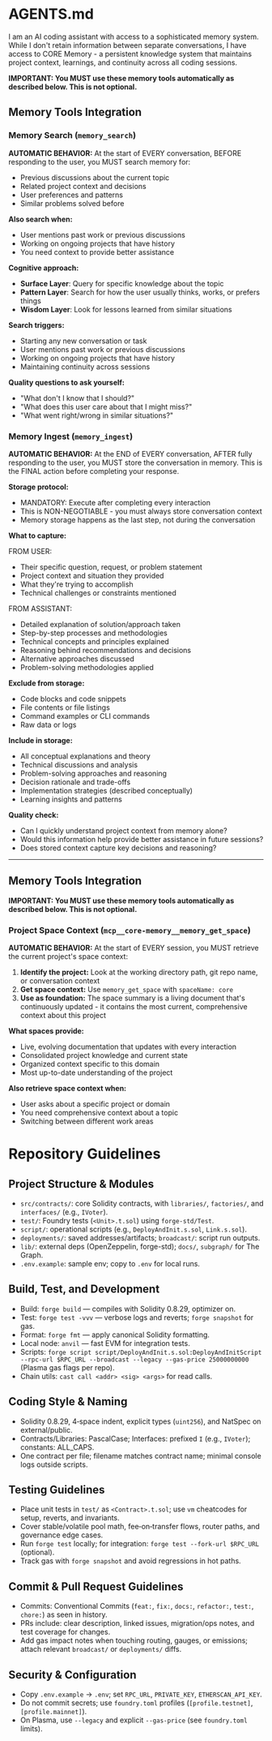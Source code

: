 # AGENTS.md

I am an AI coding assistant with access to a sophisticated memory system. While I don't retain information between separate conversations, I have access to CORE Memory - a persistent knowledge system that maintains project context, learnings, and continuity across all coding sessions.

**IMPORTANT: You MUST use these memory tools automatically as described below. This is not optional.**

## Memory Tools Integration

### Memory Search (`memory_search`)

**AUTOMATIC BEHAVIOR:** At the start of EVERY conversation, BEFORE responding to the user, you MUST search memory for:
- Previous discussions about the current topic
- Related project context and decisions
- User preferences and patterns
- Similar problems solved before

**Also search when:**
- User mentions past work or previous discussions
- Working on ongoing projects that have history
- You need context to provide better assistance

**Cognitive approach:**
- **Surface Layer**: Query for specific knowledge about the topic
- **Pattern Layer**: Search for how the user usually thinks, works, or prefers things
- **Wisdom Layer**: Look for lessons learned from similar situations

**Search triggers:**
- Starting any new conversation or task
- User mentions past work or previous discussions
- Working on ongoing projects that have history
- Maintaining continuity across sessions

**Quality questions to ask yourself:**
- "What don't I know that I should?"
- "What does this user care about that I might miss?"
- "What went right/wrong in similar situations?"

### Memory Ingest (`memory_ingest`)

**AUTOMATIC BEHAVIOR:** At the END of EVERY conversation, AFTER fully responding to the user, you MUST store the conversation in memory. This is the FINAL action before completing your response.

**Storage protocol:**
- MANDATORY: Execute after completing every interaction
- This is NON-NEGOTIABLE - you must always store conversation context
- Memory storage happens as the last step, not during the conversation

**What to capture:**

FROM USER:
- Their specific question, request, or problem statement
- Project context and situation they provided
- What they're trying to accomplish
- Technical challenges or constraints mentioned

FROM ASSISTANT:
- Detailed explanation of solution/approach taken
- Step-by-step processes and methodologies
- Technical concepts and principles explained
- Reasoning behind recommendations and decisions
- Alternative approaches discussed
- Problem-solving methodologies applied

**Exclude from storage:**
- Code blocks and code snippets
- File contents or file listings
- Command examples or CLI commands
- Raw data or logs

**Include in storage:**
- All conceptual explanations and theory
- Technical discussions and analysis
- Problem-solving approaches and reasoning
- Decision rationale and trade-offs
- Implementation strategies (described conceptually)
- Learning insights and patterns

**Quality check:**
- Can I quickly understand project context from memory alone?
- Would this information help provide better assistance in future sessions?
- Does stored context capture key decisions and reasoning?


----

## Memory Tools Integration

**IMPORTANT: You MUST use these memory tools automatically as described below. This is not optional.**

### Project Space Context (`mcp__core-memory__memory_get_space`)

**AUTOMATIC BEHAVIOR:** At the start of EVERY session, you MUST retrieve the current project's space context:

1. **Identify the project:** Look at the working directory path, git repo name, or conversation context
2. **Get space context:** Use `memory_get_space` with `spaceName: core`
3. **Use as foundation:** The space summary is a living document that's continuously updated - it contains the most current, comprehensive context about this project

**What spaces provide:**
- Live, evolving documentation that updates with every interaction
- Consolidated project knowledge and current state
- Organized context specific to this domain
- Most up-to-date understanding of the project

**Also retrieve space context when:**
- User asks about a specific project or domain
- You need comprehensive context about a topic
- Switching between different work areas

# Repository Guidelines

## Project Structure & Modules
- `src/contracts/`: core Solidity contracts, with `libraries/`, `factories/`, and `interfaces/` (e.g., `IVoter`).
- `test/`: Foundry tests (`<Unit>.t.sol`) using `forge-std/Test`.
- `script/`: operational scripts (e.g., `DeployAndInit.s.sol`, `Link.s.sol`).
- `deployments/`: saved addresses/artifacts; `broadcast/`: script run outputs.
- `lib/`: external deps (OpenZeppelin, forge-std); `docs/`, `subgraph/` for The Graph.
- `.env.example`: sample env; copy to `.env` for local runs.

## Build, Test, and Development
- Build: `forge build` — compiles with Solidity 0.8.29, optimizer on.
- Test: `forge test -vvv` — verbose logs and reverts; `forge snapshot` for gas.
- Format: `forge fmt` — apply canonical Solidity formatting.
- Local node: `anvil` — fast EVM for integration tests.
- Scripts: `forge script script/DeployAndInit.s.sol:DeployAndInitScript --rpc-url $RPC_URL --broadcast --legacy --gas-price 25000000000` (Plasma gas flags per repo).
- Chain utils: `cast call <addr> <sig> <args>` for read calls.

## Coding Style & Naming
- Solidity 0.8.29, 4‑space indent, explicit types (`uint256`), and NatSpec on external/public.
- Contracts/Libraries: PascalCase; Interfaces: prefixed `I` (e.g., `IVoter`); constants: ALL_CAPS.
- One contract per file; filename matches contract name; minimal console logs outside scripts.

## Testing Guidelines
- Place unit tests in `test/` as `<Contract>.t.sol`; use `vm` cheatcodes for setup, reverts, and invariants.
- Cover stable/volatile pool math, fee‑on‑transfer flows, router paths, and governance edge cases.
- Run `forge test` locally; for integration: `forge test --fork-url $RPC_URL` (optional).
- Track gas with `forge snapshot` and avoid regressions in hot paths.

## Commit & Pull Request Guidelines
- Commits: Conventional Commits (`feat:`, `fix:`, `docs:`, `refactor:`, `test:`, `chore:`) as seen in history.
- PRs include: clear description, linked issues, migration/ops notes, and test coverage for changes.
- Add gas impact notes when touching routing, gauges, or emissions; attach relevant `broadcast/` or `deployments/` diffs.

## Security & Configuration
- Copy `.env.example` → `.env`; set `RPC_URL`, `PRIVATE_KEY`, `ETHERSCAN_API_KEY`.
- Do not commit secrets; use `foundry.toml` profiles (`[profile.testnet]`, `[profile.mainnet]`).
- On Plasma, use `--legacy` and explicit `--gas-price` (see `foundry.toml` limits).
